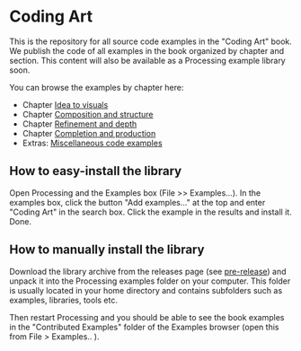 # Coding Art

This is the repository for all source code examples in the "Coding Art" book. We publish the code of all examples in the book organized by chapter and section.
This content will also be available as a Processing example library soon.

You can browse the examples by chapter here:

* Chapter [Idea to visuals](/examples/1_chapter_idea_to_visuals)
* Chapter [Composition and structure](/examples/2_chapter_composition_and_structure)
* Chapter [Refinement and depth](/examples/3_chapter_refinement_and_depth)
* Chapter [Completion and production](/examples/4_chapter_completion_and_production)
* Extras: [Miscellaneous code examples](/examples/5_extras)


## How to easy-install the library

Open Processing and the Examples box (File >> Examples...). In the examples box, click the button "Add examples..." at the top and enter "Coding Art" in the search box. Click the example in the results and install it. Done.


## How to manually install the library

Download the library archive from the releases page (see [pre-release](https://github.com/codingart-book/code/releases/download/v0.0.1/CodingArt_Book.zip)) and unpack it into the Processing examples folder on your computer. This folder is usually located in your home directory and contains subfolders such as examples, libraries, tools etc.

Then restart Processing and you should be able to see the book examples in the "Contributed Examples" folder of the Examples browser (open this from File > Examples.. ).
